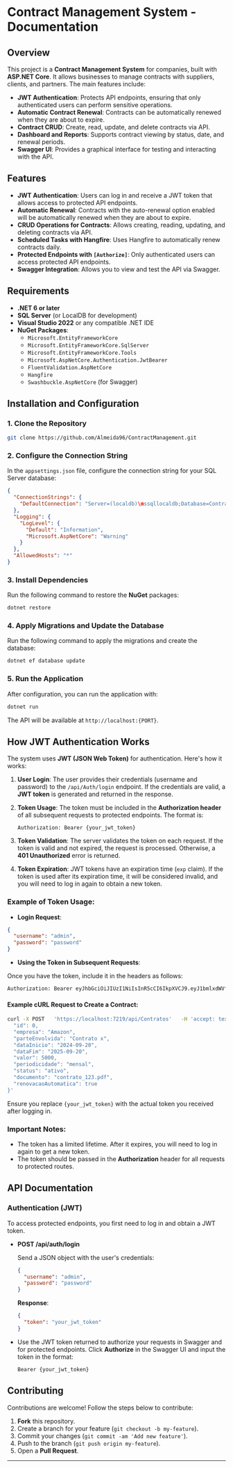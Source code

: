 
# Contract Management System - Documentation

## Overview

This project is a **Contract Management System** for companies, built with **ASP.NET Core**. It allows businesses to manage contracts with suppliers, clients, and partners. The main features include:

- **JWT Authentication**: Protects API endpoints, ensuring that only authenticated users can perform sensitive operations.
- **Automatic Contract Renewal**: Contracts can be automatically renewed when they are about to expire.
- **Contract CRUD**: Create, read, update, and delete contracts via API.
- **Dashboard and Reports**: Supports contract viewing by status, date, and renewal periods.
- **Swagger UI**: Provides a graphical interface for testing and interacting with the API.

## Features

- **JWT Authentication**: Users can log in and receive a JWT token that allows access to protected API endpoints.
- **Automatic Renewal**: Contracts with the auto-renewal option enabled will be automatically renewed when they are about to expire.
- **CRUD Operations for Contracts**: Allows creating, reading, updating, and deleting contracts via API.
- **Scheduled Tasks with Hangfire**: Uses Hangfire to automatically renew contracts daily.
- **Protected Endpoints with `[Authorize]`**: Only authenticated users can access protected API endpoints.
- **Swagger Integration**: Allows you to view and test the API via Swagger.

## Requirements

- **.NET 6 or later**
- **SQL Server** (or LocalDB for development)
- **Visual Studio 2022** or any compatible .NET IDE
- **NuGet Packages**:
  - `Microsoft.EntityFrameworkCore`
  - `Microsoft.EntityFrameworkCore.SqlServer`
  - `Microsoft.EntityFrameworkCore.Tools`
  - `Microsoft.AspNetCore.Authentication.JwtBearer`
  - `FluentValidation.AspNetCore`
  - `Hangfire`
  - `Swashbuckle.AspNetCore` (for Swagger)

## Installation and Configuration

### 1. Clone the Repository

```bash
git clone https://github.com/Almeida96/ContractManagement.git
```

### 2. Configure the Connection String

In the `appsettings.json` file, configure the connection string for your SQL Server database:

```json
{
  "ConnectionStrings": {
    "DefaultConnection": "Server=(localdb)\mssqllocaldb;Database=ContractManagementDb;Trusted_Connection=True;"
  },
  "Logging": {
    "LogLevel": {
      "Default": "Information",
      "Microsoft.AspNetCore": "Warning"
    }
  },
  "AllowedHosts": "*"
}
```

### 3. Install Dependencies

Run the following command to restore the **NuGet** packages:

```bash
dotnet restore
```

### 4. Apply Migrations and Update the Database

Run the following command to apply the migrations and create the database:

```bash
dotnet ef database update
```

### 5. Run the Application

After configuration, you can run the application with:

```bash
dotnet run
```

The API will be available at `http://localhost:{PORT}`.

## How JWT Authentication Works

The system uses **JWT (JSON Web Token)** for authentication. Here's how it works:

1. **User Login**: The user provides their credentials (username and password) to the `/api/Auth/login` endpoint. If the credentials are valid, a **JWT token** is generated and returned in the response.

2. **Token Usage**: The token must be included in the **Authorization header** of all subsequent requests to protected endpoints. The format is:

   ```
   Authorization: Bearer {your_jwt_token}
   ```

3. **Token Validation**: The server validates the token on each request. If the token is valid and not expired, the request is processed. Otherwise, a **401 Unauthorized** error is returned.

4. **Token Expiration**: JWT tokens have an expiration time (`exp` claim). If the token is used after its expiration time, it will be considered invalid, and you will need to log in again to obtain a new token.

### Example of Token Usage:

- **Login Request**:

```json
{
  "username": "admin",
  "password": "password"
}
```

- **Using the Token in Subsequent Requests**:

Once you have the token, include it in the headers as follows:

```bash
Authorization: Bearer eyJhbGciOiJIUzI1NiIsInR5cCI6IkpXVCJ9.eyJ1bmlxdWVfbmFtZSI6ImFkbWluIiwibmJmIjoxNzI2ODU3MTAwLCJleHAiOjE3MjY4NjQzMDAsImlhdCI6MTcyNjg1NzEwMH0.rm9LytMbAsWS7I2iH0D51NmN9wNR9phvfgSpJUr--Vs
```

#### Example cURL Request to Create a Contract:

```bash
curl -X POST   'https://localhost:7219/api/Contratos'   -H 'accept: text/plain'   -H 'Authorization: Bearer {your_jwt_token}'   -H 'Content-Type: application/json'   -d '{
  "id": 0,
  "empresa": "Amazon",
  "parteEnvolvida": "Contrato x",
  "dataInicio": "2024-09-20",
  "dataFim": "2025-09-20",
  "valor": 5000,
  "periodicidade": "mensal",
  "status": "ativo",
  "documento": "contrato_123.pdf",
  "renovacaoAutomatica": true
}'
```

Ensure you replace `{your_jwt_token}` with the actual token you received after logging in.

### Important Notes:

- The token has a limited lifetime. After it expires, you will need to log in again to get a new token.
- The token should be passed in the **Authorization** header for all requests to protected routes.

## API Documentation

### Authentication (JWT)

To access protected endpoints, you first need to log in and obtain a JWT token.

- **POST /api/auth/login**

  Send a JSON object with the user's credentials:

  ```json
  {
    "username": "admin",
    "password": "password"
  }
  ```

  **Response**:

  ```json
  {
    "token": "your_jwt_token"
  }
  ```

- Use the JWT token returned to authorize your requests in Swagger and for protected endpoints. Click **Authorize** in the Swagger UI and input the token in the format:

  ```
  Bearer {your_jwt_token}
  ```

## Contributing

Contributions are welcome! Follow the steps below to contribute:

1. **Fork** this repository.
2. Create a branch for your feature (`git checkout -b my-feature`).
3. Commit your changes (`git commit -am 'Add new feature'`).
4. Push to the branch (`git push origin my-feature`).
5. Open a **Pull Request**.

---
